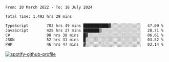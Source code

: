 <!--START_SECTION:waka-->

```txt
From: 20 March 2022 - To: 18 July 2024

Total Time: 1,492 hrs 29 mins

TypeScript        702 hrs 49 mins ███████████▓░░░░░░░░░░░░░   47.09 %
JavaScript        428 hrs 27 mins ███████▒░░░░░░░░░░░░░░░░░   28.71 %
C#                98 hrs 38 mins  █▓░░░░░░░░░░░░░░░░░░░░░░░   06.61 %
JSON              52 hrs 31 mins  █░░░░░░░░░░░░░░░░░░░░░░░░   03.52 %
PHP               46 hrs 47 mins  ▓░░░░░░░░░░░░░░░░░░░░░░░░   03.14 %
```

<!--END_SECTION:waka-->
[![spotify-github-profile](https://spotify-github-profile.vercel.app/api/view?uid=c00zprrvy9xiloa9qnco3hmng&cover_image=true&theme=novatorem&show_offline=false&background_color=121212&bar_color=53b14f&bar_color_cover=false)](https://spotify-github-profile.vercel.app/api/view?uid=c00zprrvy9xiloa9qnco3hmng&redirect=true)



